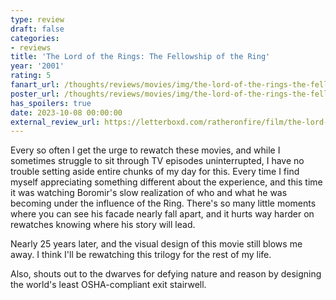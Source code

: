 ```yaml
---
type: review
draft: false
categories:
- reviews
title: 'The Lord of the Rings: The Fellowship of the Ring'
year: '2001'
rating: 5
fanart_url: /thoughts/reviews/movies/img/the-lord-of-the-rings-the-fellowship-of-the-ring_fanart.png
poster_url: /thoughts/reviews/movies/img/the-lord-of-the-rings-the-fellowship-of-the-ring_poster.png
has_spoilers: true
date: 2023-10-08 00:00:00
external_review_url: https://letterboxd.com/ratheronfire/film/the-lord-of-the-rings-the-fellowship-of-the-ring
---
```


Every so often I get the urge to rewatch these movies, and while I sometimes struggle to sit through TV episodes uninterrupted, I have no trouble setting aside entire chunks of my day for this. Every time I find myself appreciating something different about the experience, and this time it was watching Boromir's slow realization of who and what he was becoming under the influence of the Ring. There's so many little moments where you can see his facade nearly fall apart, and it hurts way harder on rewatches knowing where his story will lead.

Nearly 25 years later, and the visual design of this movie still blows me away. I think I'll be rewatching this trilogy for the rest of my life.

Also, shouts out to the dwarves for defying nature and reason by designing the world's least OSHA-compliant exit stairwell.

